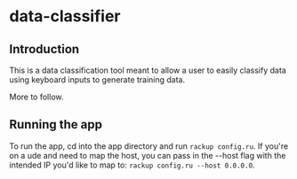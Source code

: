# data-classifier
## Introduction
This is a data classification tool meant to allow a user to easily classify data using keyboard inputs to generate training data.

More to follow.

## Running the app
To run the app, cd into the app directory and run `rackup config.ru`. If you're on a ude and need to map the host, you can pass in the --host flag with the intended IP you'd like to map to: `rackup config.ru --host 0.0.0.0`.
